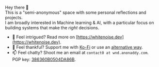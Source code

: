 Hey there 👋  
This is a "semi-anonymous" space with some personal reflections and projects.  
I am broadly interested in Machine learning & AI, with a particular focus on building systems that make the *right* decisions. 

- 🤔 Feel intrigued? Read more on [https://whitenoise.dev](https://whitenoise.dev).
- 💸 Feel thankful? Support me with [Ko-Fi](https://ko-fi.com/DrWhiteNoise) or use an [alternative way](/support).
- 📫 Feel chatty? Shoot me an email at `contact0 at wnd.anonaddy.com`. PGP key: [386360B0504DA86B](https://whitenoise.dev/gitkey.asc).

<!--
Here are some ideas to get you started:

- 🔭 I’m currently working on ...
- 🌱 I’m currently learning ...
- 👯 I’m looking to collaborate on ...
- 🤔 I’m looking for help with ...
- 💬 Ask me about ...
- 📫 How to reach me: ...
- 😄 Pronouns: ...
- ⚡ Fun fact: ...
-->
